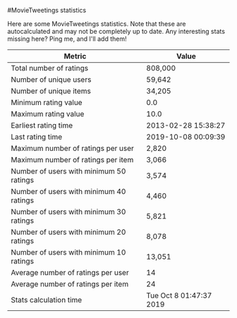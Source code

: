 #MovieTweetings statistics

Here are some MovieTweetings statistics. Note that these are autocalculated and may not be completely up to date. Any interesting stats missing here? Ping me, and I'll add them!

Metric | Value
--- | ---
Total number of ratings                 | 808,000
Number of unique users                  | 59,642
Number of unique items                  | 34,205
Minimum rating value                    | 0.0
Maximum rating value                    | 10.0
Earliest rating time                    | 2013-02-28 15:38:27
Last rating time                        | 2019-10-08 00:09:39
Maximum number of ratings per user      | 2,820
Maximum number of ratings per item      | 3,066
Number of users with minimum 50 ratings | 3,574
Number of users with minimum 40 ratings | 4,460
Number of users with minimum 30 ratings | 5,821
Number of users with minimum 20 ratings | 8,078
Number of users with minimum 10 ratings | 13,051
Average number of ratings per user      | 14
Average number of ratings per item      | 24
Stats calculation time                  | Tue Oct  8 01:47:37 2019

